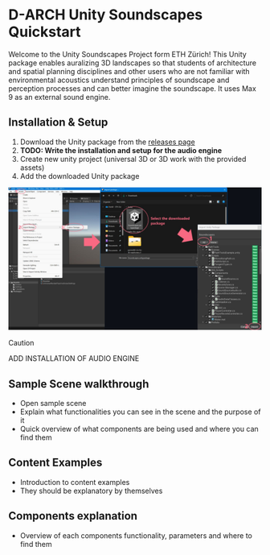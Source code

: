 # D-ARCH Unity Soundscapes Quickstart 

Welcome to the Unity Soundscapes Project form ETH Zürich! This Unity package enables auralizing 3D landscapes so that students of architecture and spatial planning disciplines and other users who are not familiar with environmental acoustics understand principles of soundscape and perception processes and can better imagine the soundscape. It uses Max 9 as an external sound engine.

## Installation & Setup 

1. Download the Unity package from the [releases page](https://github.com/danieborethz/DBAUG-DARCH-Soundscapes/releases)
2. **TODO: Write the installation and setup for the audio engine**
3. Create new unity project (universal 3D or 3D work with the provided assets)
4. Add the downloaded Unity package
<img alt="Instructions on installing the unity package" src="/docs/images/Package_installation.jpg" />


> [!CAUTION]
> ADD INSTALLATION OF AUDIO ENGINE


## Sample Scene walkthrough 

* Open sample scene   
* Explain what functionalities you can see in the scene and the purpose of it   
* Quick overview of what components are being used and where you can find them 

 

## Content Examples 

* Introduction to content examples   
* They should be explanatory by themselves 

 

## Components explanation 

* Overview of each components functionality, parameters and where to find them 

 

   
